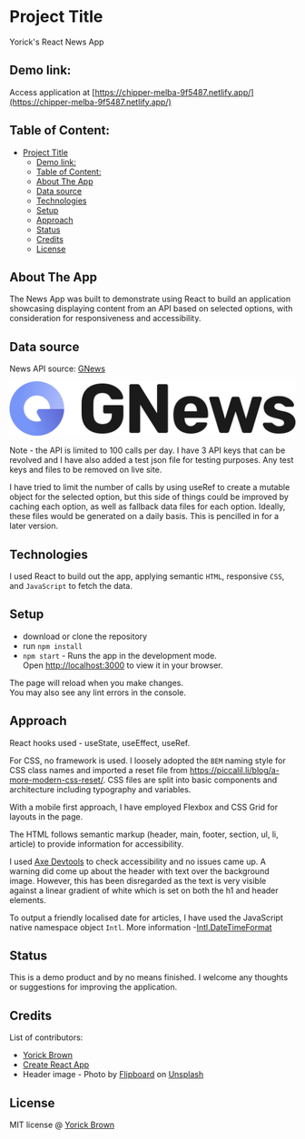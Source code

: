 # Project Title
Yorick's React News App

## Demo link:
Access application at
[https://chipper-melba-9f5487.netlify.app/](https://chipper-melba-9f5487.netlify.app/)

## Table of Content:

- [Project Title](#project-title)
	- [Demo link:](#demo-link)
	- [Table of Content:](#table-of-content)
	- [About The App](#about-the-app)
	- [Data source](#data-source)
	- [Technologies](#technologies)
	- [Setup](#setup)
	- [Approach](#approach)
	- [Status](#status)
	- [Credits](#credits)
	- [License](#license)

## About The App
The News App was built to demonstrate using React to build an application showcasing displaying content from an API based on selected options, with consideration for responsiveness and accessibility.

## Data source

News API source:
[GNews](https://gnews.io/)

<img src="./public/logo-gnews.svg" />

Note - the API is limited to 100 calls per day. I have 3 API keys that can be revolved and I have also added a test json file for testing purposes. Any test keys and files to be removed on live site.

I have tried to limit the number of calls by using useRef to create a mutable object for the selected option, but this side of things could be improved by caching each option, as well as fallback data files for each option. Ideally, these files would be generated on a daily basis. This is pencilled in for a later version.

## Technologies
I used React to build out the app, applying semantic `HTML`, responsive `CSS`, and `JavaScript` to fetch the data.

## Setup
- download or clone the repository
- run `npm install`
- `npm start` - Runs the app in the development mode.\
Open [http://localhost:3000](http://localhost:3000) to view it in your browser.

The page will reload when you make changes.\
You may also see any lint errors in the console.

## Approach
React hooks used - useState, useEffect, useRef.

For CSS, no framework is used. I loosely adopted the `BEM` naming style for CSS class names and imported a reset file from https://piccalil.li/blog/a-more-modern-css-reset/. CSS files are split into basic components and architecture including typography and variables.

With a mobile first approach, I have employed Flexbox and CSS Grid for layouts in the page.

The HTML follows semantic markup (header, main, footer, section, ul, li, article) to provide information for accessibility.

I used [Axe Devtools](https://www.deque.com/axe/devtools/) to check accessibility and no issues came up. A warning did come up about the header with text over the background image. However, this has been disregarded as the text is very visible against a linear gradient of white which is set on both the h1 and header elements.

To output a friendly localised date for articles, I have used the JavaScript native namespace object `Intl`. More information -[Intl.DateTimeFormat](https://developer.mozilla.org/en-US/docs/Web/JavaScript/Reference/Global_Objects/Intl/DateTimeFormat)

## Status
This is a demo product and by no means finished. I welcome any thoughts or suggestions for improving the application.

## Credits
List of contributors:
- [Yorick Brown](theyoricktouch.com)
- [Create React App](https://create-react-app.dev/)
- Header image - Photo by <a href="https://unsplash.com/@flipboard?utm_content=creditCopyText&utm_medium=referral&utm_source=unsplash">Flipboard</a> on <a href="https://unsplash.com/photos/assorted-signages-in-grayscale-photography-9-QUC4fm8Lo?utm_content=creditCopyText&utm_medium=referral&utm_source=unsplash">Unsplash</a>

## License
MIT license @ [Yorick Brown](theyoricktouch.com)
